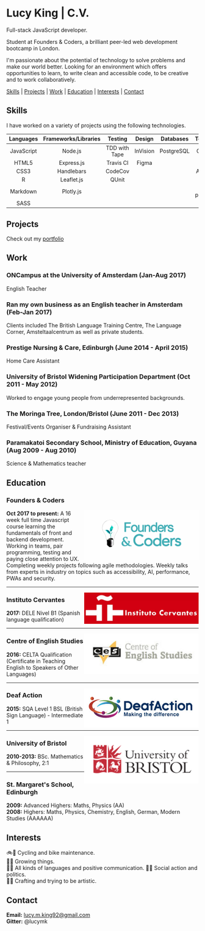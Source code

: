 # Lucy King | C.V.

Full-stack JavaScript developer.

Student at Founders & Coders, a brilliant peer-led web development bootcamp in London.

I'm passionate about the potential of technology to solve problems and make our world better. Looking for an environment which offers opportunities to learn, to write clean and accessible code, to be creative and to work collaboratively. 

[Skills](#skills) | [Projects](#projects) | [Work](#work) | [Education](#education) | [Interests](#interests) | [Contact](#contact) 

## <a name="skills">Skills

I have worked on a variety of projects using the following technologies.

| Languages       | Frameworks/Libraries  | Testing       | Design       | Databases  | Tools/Others     |
| :-------------: | :-------------------: | :-----------: | :----------: | :--------: | :--------------: |
| JavaScript      | Node.js          	  | TDD with Tape | InVision     | PostgreSQL | Git & GitHub     |
| HTML5       	  | Express.js        	  | Travis CI 	  | Figma        |            | Heroku           |
| CSS3		      | Handlebars            | CodeCov       |              |            | Accessibility    |
| R               | Leaflet.js            | QUnit         |              |            | TDD              | 
| Markdown		  | Plotly.js			  |				  |			     |            |	Pair programming |
| SASS            |                       |               |              |            |                  |


## <a name="projects">Projects

Check out my [portfolio](https://github.com/lucymk/portfolio)

## <a name="work">Work

### ONCampus at the University of Amsterdam (Jan-Aug 2017)
English Teacher 

### Ran my own business as an English teacher in Amsterdam (Feb-Jan 2017)
Clients included The British Language Training Centre, The Language Corner, Amsteltaalcentrum as well as private students.

### Prestige Nursing & Care, Edinburgh (June 2014 - April 2015)
Home Care Assistant

### University of Bristol Widening Participation Department (Oct 2011 - May 2012)
Worked to engage young people from underrepresented backgrounds.

### The Moringa Tree, London/Bristol (June 2011 - Dec 2013)
Festival/Events Organiser & Fundraising Assistant

### Paramakatoi Secondary School, Ministry of Education, Guyana (Aug 2009 - Aug 2010)
Science & Mathematics teacher 

## <a name="education">Education

### Founders & Coders
<img align="right" img src="assets/FAClogo.png" alt="Founders & Coders logo" width="300px">

__Oct 2017 to present:__ A 16 week full time Javascript course learning the fundamentals of front and backend development. Working in teams, pair programming, testing and paying close attention to UX. Completing weekly projects following agile methodologies. Weekly talks from experts in industry on topics such as accessibility, AI, performance, PWAs and security. 

---
<img align="right" img src="assets/cervantesLogo.png" alt="Instituto Cervantes logo" width="300px">

### Instituto Cervantes

__2017:__ DELE Nivel B1 (Spanish language qualification) 
  


---
<img align="right" img src="assets/CESlogo.png" alt="Centre of English Studies logo" width="300px">

### Centre of English Studies

__2016:__ CELTA Qualification (Certificate in Teaching English to Speakers of Other Languages) 
  


---
<img align="right" img src="assets/DAlogo.png" alt="Deaf Action logo" width="300px">

### Deaf Action 

__2015:__ SQA Level 1 BSL (British Sign Language) - Intermediate 1  
  

---
<img align="right" img src="assets/BRSlogo.png" alt="University of Bristol logo" width="300px">

### University of Bristol

__2010-2013:__ BSc. Mathematics & Philosophy, 2:1  
  
  
---

### St. Margaret's School, Edinburgh							    

__2009:__ Advanced Highers: Maths, Physics (AA)  
__2008:__ Highers: Maths, Physics, Chemistry, English, German, Modern Studies (AAAAAA)

## <a name="interests">Interests

:bike::wrench: Cycling and bike maintenance.  
:mushroom::seedling: Growing things.  
:lips::raised_hands: All kinds of languages and positive communication. 
:loudspeaker::raising_hand: Social action and politics.  
:art::dress: Crafting and trying to be artistic.  

## <a name="contact">Contact

__Email:__ lucy.m.king92@gmail.com  
__Gitter:__ @lucymk
